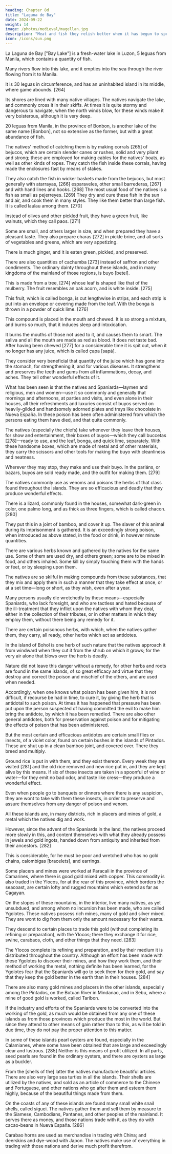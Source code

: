 ```yaml
---
heading: Chapter 8d
title: "Laguna de Bay"
date: 2024-09-22
weight: 14
image: /photos/medieval/magellan.jpg
description: "Meat and fish they relish better when it has begun to spoil and when it stinks"
icon: /icons/sun.png
---
```



La Laguna de Bay ["Bay Lake"] is a fresh-water lake in Luzon, 5 leguas from Manila, which contains a quantity of fish. 

Many rivers flow into this lake, and it empties into the sea through the river flowing from it to Manila. 

It is 30 leguas in circumference, and has an uninhabited island in its middle, where game abounds. [264] 

Its shores are lined with many native villages. The natives navigate the lake, and commonly cross it in their skiffs. At times it is quite stormy and dangerous to navigate, when the north winds blow, for these winds make it very boisterous, although it is very deep.

20 leguas from Manila, in the province of Bonbon, is another lake of the same name [Bonbon], not so extensive as the former, but with a great abundance of fish. 

The natives' method of catching them is by making corrals [265] of bejucos, which are certain slender canes or rushes, solid and very pliant and strong; these are employed for making cables for the natives' boats, as well as other kinds of ropes. They catch the fish inside these corrals, having made the enclosures fast by means of stakes. 

They also catch the fish in wicker baskets made from the bejucos, but most generally with atarrayas, [266] esparaveles, other small barrederas, [267] and with hand lines and hooks. [268] The most usual food of the natives is a fish as small as pejerreyes. [269] They dry and cure these fish in the sun and air, and cook them in many styles. They like them better than large fish. It is called laulau among them. [270]

Instead of olives and other pickled fruit, they have a green fruit, like walnuts, which they call paos. [271] 

Some are small, and others larger in size, and when prepared they have a pleasant taste. They also prepare charas [272] in pickle brine, and all sorts of vegetables and greens, which are very appetizing.

There is much ginger, and it is eaten green, pickled, and preserved. 

There are also quantities of cachumba [273] instead of saffron and other condiments. The ordinary dainty throughout these islands, and in many kingdoms of the mainland of those regions, is buyo [betel].

This is made from a tree, [274] whose leaf is shaped like that of the mulberry. The fruit resembles an oak acorn, and is white inside. [275] 

This fruit, which is called bonga, is cut lengthwise in strips, and each strip is put into an envelope or covering made from the leaf. With the bonga is thrown in a powder of quick lime. [276] 

This compound is placed in the mouth and chewed. It is so strong a mixture, and burns so much, that it induces sleep and intoxication. 

It burns the mouths of those not used to it, and causes them to smart. The saliva and all the mouth are made as red as blood. It does not taste bad. After having been chewed [277] for a considerable time it is spit out, when it no longer has any juice, which is called çapa [sapá]. 

They consider very beneficial that quantity of the juice which has gone into the stomach, for strengthening it, and for various diseases. It strengthens and preserves the teeth and gums from all inflammations, decay, and aches. They tell other wonderful effects of it. 

What has been seen is that the natives and Spaniards—laymen and religious, men and women—use it so commonly and generally that mornings and afternoons, at parties and visits, and even alone in their houses, all their refreshments and luxuries consist of buyos served on heavily-gilded and handsomely adorned plates and trays like chocolate in Nueva España. In these poison has been often administered from which the persons eating them have died, and that quite commonly.

The natives (especially the chiefs) take whenever they leave their houses, for show and entertainment, their boxes of buyos—which they call buccetas [278]—ready to use, and the leaf, bonga, and quick lime, separately. With these handsome boxes, which are made of metal and of other materials, they carry the scissors and other tools for making the buyo with cleanliness and neatness.

Wherever they may stop, they make and use their buyo. In the pariáns, or bazars, buyos are sold ready made, and the outfit for making them. [279]

The natives commonly use as venoms and poisons the herbs of that class found throughout the islands. They are so efficacious and deadly that they produce wonderful effects. 

There is a lizard, commonly found in the houses, somewhat dark-green in color, one palmo long, and as thick as three fingers, which is called chacon. [280] 

They put this in a joint of bamboo, and cover it up. The slaver of this animal during its imprisonment is gathered. It is an exceedingly strong poison, when introduced as above stated, in the food or drink, in however minute quantities. 

There are various herbs known and gathered by the natives for the same use. Some of them are used dry, and others green; some are to be mixed in food, and others inhaled. Some kill by simply touching them with the hands or feet, or by sleeping upon them. 

The natives are so skilful in making compounds from these substances, that they mix and apply them in such a manner that they take effect at once, or at a set time—long or short, as they wish, even after a year.

Many persons usually die wretchedly by these means—especially Spaniards, who lack foresight, and who are tactless and hated because of the ill-treatment that they inflict upon the natives with whom they deal, either in the collection of their tributes, or in other matters in which they employ them, without there being any remedy for it.

There are certain poisonous herbs, with which, when the natives gather them, they carry, all ready, other herbs which act as antidotes. 

In the island of Bohol is one herb of such nature that the natives approach it from windward when they cut it from the shrub on which it grows; for the very air alone that blows over the herb is deadly. 

Nature did not leave this danger without a remedy, for other herbs and roots are found in the same islands, of so great efficacy and virtue that they destroy and correct the poison and mischief of the others, and are used when needed. 

Accordingly, when one knows what poison has been given him, it is not difficult, if recourse be had in time, to cure it, by giving the herb that is antidotal to such poison. At times it has happened that pressure has been put upon the person suspected of having committed the evil to make him bring the antidote, by which it has been remedied. There are also other general antidotes, both for preservation against poison and for mitigating the effects of poison that has been administered. 

But the most certain and efficacious antidotes are certain small flies or insects, of a violet color, found on certain bushes in the islands of Pintados. These are shut up in a clean bamboo joint, and covered over. There they breed and multiply. 

Ground rice is put in with them, and they exist thereon. Every week they are visited [281] and the old rice removed and new rice put in, and they are kept alive by this means. If six of these insects are taken in a spoonful of wine or water—for they emit no bad odor, and taste like cress—they produce a wonderful effect. 

Even when people go to banquets or dinners where there is any suspicion, they are wont to take with them these insects, in order to preserve and assure themselves from any danger of poison and venom.

All these islands are, in many districts, rich in placers and mines of gold, a metal which the natives dig and work. 

However, since the advent of the Spaniards in the land, the natives proceed more slowly in this, and content themselves with what they already possess in jewels and gold ingots, handed down from antiquity and inherited from their ancestors. [282] 

This is considerable, for he must be poor and wretched who has no gold chains, calombigas [bracelets], and earrings.

Some placers and mines were worked at Paracali in the province of Camarines, where there is good gold mixed with copper. This commodity is also traded in the Ylocos, for at the rear of this province, which borders the seacoast, are certain lofty and rugged mountains which extend as far as Cagayan. 

On the slopes of these mountains, in the interior, live many natives, as yet unsubdued, and among whom no incursion has been made, who are called Ygolotes. These natives possess rich mines, many of gold and silver mixed. They are wont to dig from them only the amount necessary for their wants.

They descend to certain places to trade this gold (without completing its refining or preparation), with the Ylocos; there they exchange it for rice, swine, carabaos, cloth, and other things that they need. [283] 

The Ylocos complete its refining and preparation, and by their medium it is distributed throughout the country. Although an effort has been made with these Ygolotes to discover their mines, and how they work them, and their method of working the metal, nothing definite has been learned, for the Ygolotes fear that the Spaniards will go to seek them for their gold, and say that they keep the gold better in the earth than in their houses. [284]

There are also many gold mines and placers in the other islands, especially among the Pintados, on the Botuan River in Mindanao, and in Sebu, where a mine of good gold is worked, called Taribon.

If the industry and efforts of the Spaniards were to be converted into the working of the gold, as much would be obtained from any one of these islands as from those provinces which produce the most in the world. But since they attend to other means of gain rather than to this, as will be told in due time, they do not pay the proper attention to this matter.

In some of these islands pearl oysters are found, especially in the Calamianes, where some have been obtained that are large and exceedingly clear and lustrous. [285] Neither is this means of profit utilized. In all parts, seed pearls are found in the ordinary oysters, and there are oysters as large as a buckler. 

From the [shells of the] latter the natives manufacture beautiful articles. There are also very large sea turtles in all the islands. Their shells are utilized by the natives, and sold as an article of commerce to the Chinese and Portuguese, and other nations who go after them and esteem them highly, because of the beautiful things made from them.

On the coasts of any of these islands are found many small white snail shells, called siguei. The natives gather them and sell them by measure to the Siamese, Cambodians, Pantanes, and other peoples of the mainland. It serves there as money, and those nations trade with it, as they do with cacao-beans in Nueva España. [286]

Carabao horns are used as merchandise in trading with China; and deerskins and dye-wood with Japon. The natives make use of everything in trading with those nations and derive much profit therefrom.

